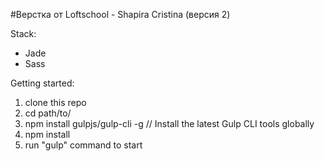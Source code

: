 #Верстка от Loftschool - Shapira Cristina (версия 2)

Stack:
 - Jade
 - Sass
 
Getting started:

1. clone this repo
2. cd path/to/
3. npm install gulpjs/gulp-cli -g  // Install the latest Gulp CLI tools globally
4. npm install
6. run "gulp" command to start
